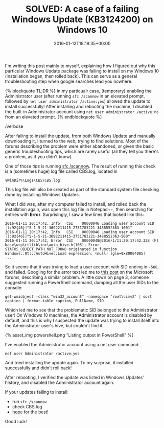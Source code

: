 ﻿---
title: 'SOLVED: A case of a failing Windows Update (KB3124200) on Windows 10'
date: 2016-01-12T18:19:35+00:00
---
I'm writing this post mainly to myself, explaining how I figured out why this particular Windows Update package was failing to install on my Windows 10 (installation began, then rolled back). This can serve as a general troubleshooting step when google searches lead you nowhere.

<!-- more -->

{% blockquote TL;DR %}
 in my particualr case, (temporary) enabling the Administrator user (after running `sfc /scannow` in an elevated prompt, followed by `net user administrator /active:yes`) allowed the update to install successfully! After installing and rebooting the machine, I disabled the built-in Administrator account using `net user administrator /active:no` from an elevated prompt.
{% endblockquote %}

/verbose

After failing to install the update, from both Windows Update and manually downloading it, I turned to the web, trying to find solutions. Most of the forums describing the problem were either abandoned, or given the basic generic troubleshooting tips, which are rarely useful (all they tell you there's a problem, as if you didn't know).

One of those *tips* is running [sfc /scannow](https://support.microsoft.com/en-us/kb/929833). The result of running this check is a (sometimes huge) log file called CBS.log, located in 

    %WinDir%\Logs\CBS\CBS.log

This log file will also be created as part of the standard system file checking done by installing Windows Updates.

What I did was, after my computer failed to install, and rolled back the installation again, was open this log file in Notepad++, then searching for entries with **Error**. Surprisingly, I saw a few lines that looked like this:

```
2016-01-11 20:17:42, Info   CSI    00000046 Loading user account SID [l:92{46}]"S-1-5-21-3692211415-2751783221-3488552363-1001"
2016-01-11 20:17:42, Info   CSI    00000046 Loading user account SID [l:92{46}]"S-1-5-21-3692211415-2751783221-3488552363-500"
2016-01-11 20:17:42, Error  CSI    00000048@2016/1/11:20:17:42.338 (F) base\wcp\rtllib\inc\auto_hive.h(105): Error STATUS_OBJECT_PATH_NOT_FOUND originated in function Windows::Rtl::AutoHive::Load expression: (null) [gle=0x80004005]
...
```

So it seems that it was trying to load a user account with SID ending in `-500`, and failed. Googling for the error text led me to [this post](https://answers.microsoft.com/en-us/insider/forum/insider_wintp-insider_update/latest-kb3074665-update-fails-to-install/45f314d1-2ea8-452c-b59f-60440b9f4e46?page=3) on the Microsoft forums, describing a similar problem. A little down on page 3, someone suggested running a PowerShell command, dumping all the user SIDs to the console:

    get-wmiobject -class "win32_account" -namespace "root\cimv2" | sort caption | format-table caption, FullName, SID

Which led me to see that the problematic SID belonged to the Administrator user! On Windows 10 machines, the Administrator account is disabled by default, and this is why I suspected the update was trying to install itself into the Administrator user's hive, but couldn't find it.

{% asset_img powershell.png "Listing output in PowerShell" %}

I've enabled the Administrator account using a net user command:

    net user Administrator /active:yes

And tried installing the update again. To my surprise, it installed successfully and didn't roll back!

After rebooting, I verified the update was listed in Windows Updates' history, and disabled the Administrator account again.

If your updates failing to install:

  * run `sfc /scannow`
  * check CBS.log
  * hope for the best!

Good luck!
